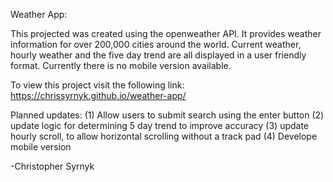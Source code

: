Weather App:

This projected was created using the openweather API. It provides weather information for over 200,000 cities around the world. Current weather, hourly weather and the five day trend are all displayed in a user friendly format. Currently there is no mobile version available. 

To view this project visit the following link: https://chrissyrnyk.github.io/weather-app/

Planned updates:
(1) Allow users to submit search using the enter button
(2) update logic for determining 5 day trend to improve accuracy 
(3) update hourly scroll, to allow horizontal scrolling without a track pad
(4) Develope mobile version

-Christopher Syrnyk
